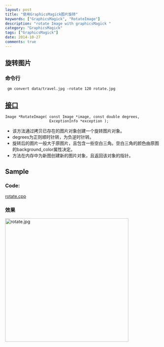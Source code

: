 ```yaml
---
layout: post
title: "使用GraphicsMagick图片旋转"
keywords: ["GraphicsMagick", "RotateImage"]
description: "rotate Image with graphicsMagick "
category: "GraphicsMagick"
tags: ["GraphicsMagick"]
date: 2014-10-27
comments: true 
---
```


## 旋转图片

### 命令行

```
 gm convert data/travel.jpg -rotate 120 rotate.jpg
```

## [接口](http://www.graphicsmagick.org/api/shear.html#rotateimage)

```
Image *RotateImage( const Image *image, const double degrees,
                    ExceptionInfo *exception );
```

* 该方法通过拷贝已存在的图片对象创建一个旋转图片对象。
* degrees为正则顺时针转，为负逆时针转。
* 旋转后的图片一般大于原图片，且包含一些空白三角。空白三角的颜色由原图的background_color属性决定。
* 方法在内存中为新图创建新的图片对象，且返回该对象的指针。

## Sample

### Code:

[rotate.cpp](https://github.com/AndreMouche/GraphicsStudy/blob/master/GraphicsMagicUsage/rotate.cpp)

### 效果

<img src="https://raw.githubusercontent.com/AndreMouche/GraphicsStudy/master/GraphicsMagicUsage/data/rotate.jpg" alt="rotate.jpg" title="rotate.jpg" width="400" />
